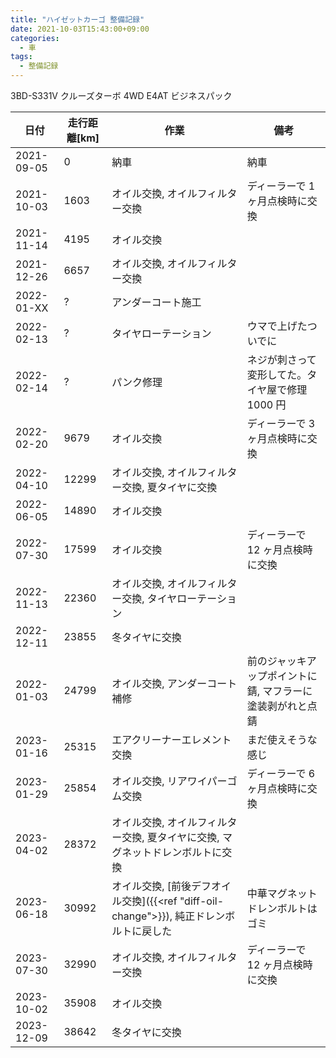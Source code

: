```yaml
---
title: "ハイゼットカーゴ 整備記録"
date: 2021-10-03T15:43:00+09:00
categories:
  - 車
tags:
  - 整備記録
---
```


3BD-S331V クルーズターボ 4WD E4AT ビジネスパック

| 日付       | 走行距離[km] | 作業                                                                                    | 備考                                                       |
| ---------- | ------------ | --------------------------------------------------------------------------------------- | ---------------------------------------------------------- |
| 2021-09-05 | 0            | 納車                                                                                    | 納車                                                       |
| 2021-10-03 | 1603         | オイル交換, オイルフィルター交換                                                        | ディーラーで 1 ヶ月点検時に交換                            |
| 2021-11-14 | 4195         | オイル交換                                                                              |                                                            |
| 2021-12-26 | 6657         | オイル交換, オイルフィルター交換                                                        |                                                            |
| 2022-01-XX | ?            | アンダーコート施工                                                                      |                                                            |
| 2022-02-13 | ?            | タイヤローテーション                                                                    | ウマで上げたついでに                                       |
| 2022-02-14 | ?            | パンク修理                                                                              | ネジが刺さって変形してた。タイヤ屋で修理 1000 円           |
| 2022-02-20 | 9679         | オイル交換                                                                              | ディーラーで 3 ヶ月点検時に交換                            |
| 2022-04-10 | 12299        | オイル交換, オイルフィルター交換, 夏タイヤに交換                                        |                                                            |
| 2022-06-05 | 14890        | オイル交換                                                                              |                                                            |
| 2022-07-30 | 17599        | オイル交換                                                                              | ディーラーで 12 ヶ月点検時に交換                           |
| 2022-11-13 | 22360        | オイル交換, オイルフィルター交換, タイヤローテーション                                  |                                                            |
| 2022-12-11 | 23855        | 冬タイヤに交換                                                                          |                                                            |
| 2022-01-03 | 24799        | オイル交換, アンダーコート補修                                                          | 前のジャッキアップポイントに錆, マフラーに塗装剥がれと点錆 |
| 2023-01-16 | 25315        | エアクリーナーエレメント交換                                                            | まだ使えそうな感じ                                         |
| 2023-01-29 | 25854        | オイル交換, リアワイパーゴム交換                                                        | ディーラーで 6 ヶ月点検時に交換                            |
| 2023-04-02 | 28372        | オイル交換, オイルフィルター交換, 夏タイヤに交換, マグネットドレンボルトに交換          |                                                            |
| 2023-06-18 | 30992        | オイル交換, [前後デフオイル交換]({{<ref "diff-oil-change">}}), 純正ドレンボルトに戻した | 中華マグネットドレンボルトはゴミ                           |
| 2023-07-30 | 32990        | オイル交換, オイルフィルター交換                                                        | ディーラーで 12 ヶ月点検時に交換                           |
| 2023-10-02 | 35908        | オイル交換                                                                              |                                                            |
| 2023-12-09 | 38642        | 冬タイヤに交換                                                                          |                                                            |

<!--more-->

<!--
オイル交換に 必要な物
たまに忘れるので

* オイル (消耗品)
* オイル処理箱 (消耗品)
* オイルフィルター (フィルター交換の場合, 消耗品)
* ウエス (消耗品)
* パーツクリーナー (消耗品)
* ドレンパッキン (消耗品)
* 手袋 (消耗品)
* ゴミ袋 (消耗品)
* 新聞紙
* メガネレンチ(14)
* オイルジョッキ
* オイルフィルターレンチ (フィルター交換の場合)
* ラチェットハンドル (フィルター交換の場合)
* ウマ (タイヤローテーションもする場合)
* 低床ジャッキ (タイヤローテーションもする場合)
* トルクレンチ (タイヤローテーションもする場合)

* 車をリフトアップしたときついでに車体下のゴム部品とFFヒーターも点検
* ハイゼットカーゴのドレンボルトの頭は14mm
* ドレンボルトを外す前にフィラーキャップを開ける
* ドレンパッキンはトヨタ用のやつも使える
* オイルフィルターのパッキンにはしっかりとオイルを塗る
* ドレンボルトをしめる時は指でしまらなくなった後1/8回転とちょっとくらい
* オイルを入れおわったらエンジンを動かした後ゲージをチェックしなおす
* 作業後トリップメータとナビの通知機能をリセット
* 翌日にオイルが漏れていないか確認
* オイルをこぼしたら猫砂で吸いとる
* コンクリートについたオイルの染みは 溶剤 + 猫砂で吸いとり、食器用洗剤で洗う。時間がたてば残った染みも目立たなくなる
* 20,000km/年以上でシビアコンディション, 今は19510km/年

-->
